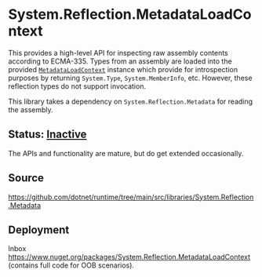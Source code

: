 # System.Reflection.MetadataLoadContext
This provides a high-level API for inspecting raw assembly contents according to ECMA-335. Types from an assembly are loaded into the provided [`MetadataLoadContext`](https://learn.microsoft.com/dotnet/api/system.reflection.metadataloadcontext) instance which provide for introspection purposes by returning `System.Type`, `System.MemberInfo`, etc. However, these reflection types do not support invocation.

This library takes a dependency on `System.Reflection.Metadata` for reading the assembly.

## Status: [Inactive](../system.reflection/overview.md#status)
The APIs and functionality are mature, but do get extended occasionally.

## Source
https://github.com/dotnet/runtime/tree/main/src/libraries/System.Reflection.Metadata

## Deployment
Inbox  
https://www.nuget.org/packages/System.Reflection.MetadataLoadContext (contains full code for OOB scenarios).

